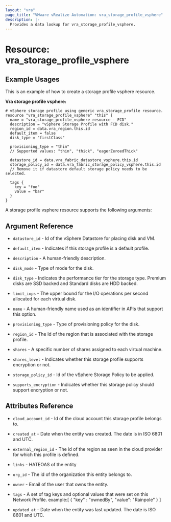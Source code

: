 ```yaml
---
layout: "vra"
page_title: "VMware vRealize Automation: vra_storage_profile_vsphere"
description: |-
  Provides a data lookup for vra_storage_profile_vsphere.
---
```


# Resource: vra_storage_profile_vsphere
## Example Usages
This is an example of how to create a storage profile vsphere resource.

**Vra storage profile vsphere:**

```hcl
# vSphere storage profile using generic vra_storage_profile resource.
resource "vra_storage_profile_vsphere" "this" {
  name = "vra_storage_profile_vsphere resource - FCD"
  description = "vSphere Storage Profile with FCD disk."
  region_id = data.vra_region.this.id
  default_item = false
  disk_type = "firstClass"

  provisioning_type = "thin"
  // Supported values: "thin", "thick", "eagerZeroedThick"

  datastore_id = data.vra_fabric_datastore_vsphere.this.id
  storage_policy_id = data.vra_fabric_storage_policy_vsphere.this.id
  // Remove it if datastore default storage policy needs to be selected.

  tags {
    key = "foo"
    value = "bar"
  }
}
```

A storage profile vsphere resource supports the following arguments:

## Argument Reference

* `datastore_id` - Id of the vSphere Datastore for placing disk and VM.

* `default_item` - Indicates if this storage profile is a default profile.

* `description` - A human-friendly description.

* `disk_mode` -  Type of mode for the disk.

* `disk_type` -  Indicates the performance tier for the storage type. Premium disks are SSD backed and Standard disks are HDD backed.

* `limit_iops` - The upper bound for the I/O operations per second allocated for each virtual disk.

* `name` - A human-friendly name used as an identifier in APIs that support this option.

* `provisioning_type` - Type of provisioning policy for the disk.

* `region_id` - The Id of the region that is associated with the storage profile.

* `shares` - A specific number of shares assigned to each virtual machine.

* `shares_level` - Indicates whether this storage profile supports encryption or not.

* `storage_policy_id` - Id of the vSphere Storage Policy to be applied.

* `supports_encryption` - Indicates whether this storage policy should support encryption or not.

## Attributes Reference

* `cloud_account_id` - Id of the cloud account this storage profile belongs to.

* `created_at` - Date when the entity was created. The date is in ISO 6801 and UTC.

* `external_region_id` - The id of the region as seen in the cloud provider for which this profile is defined.

* `links` - HATEOAS of the entity

* `org_id` - The id of the organization this entity belongs to.

* `owner` - Email of the user that owns the entity.


* `tags` - A set of tag keys and optional values that were set on this Network Profile.
                      example:[ { "key" : "ownedBy", "value": "Rainpole" } ]

* `updated_at` - Date when the entity was last updated. The date is ISO 8601 and UTC.

